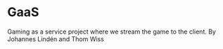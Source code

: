 # GaaS
Gaming as a service project where we stream the game to the client.
By Johannes Lindén and Thom Wiss